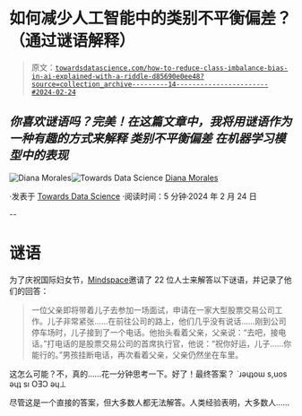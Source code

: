 # 如何减少人工智能中的类别不平衡偏差？（通过谜语解释）

> 原文：[`towardsdatascience.com/how-to-reduce-class-imbalance-bias-in-ai-explained-with-a-riddle-d85690e0ee48?source=collection_archive---------14-----------------------#2024-02-24`](https://towardsdatascience.com/how-to-reduce-class-imbalance-bias-in-ai-explained-with-a-riddle-d85690e0ee48?source=collection_archive---------14-----------------------#2024-02-24)

## *你喜欢谜语吗？完美！在这篇文章中，我将用谜语作为一种有趣的方式来解释* ***类别不平衡偏差*** *在机器学习模型中的表现*

[](https://datascidiana.medium.com/?source=post_page---byline--d85690e0ee48--------------------------------)![Diana Morales](https://datascidiana.medium.com/?source=post_page---byline--d85690e0ee48--------------------------------)[](https://towardsdatascience.com/?source=post_page---byline--d85690e0ee48--------------------------------)![Towards Data Science](https://towardsdatascience.com/?source=post_page---byline--d85690e0ee48--------------------------------) [Diana Morales](https://datascidiana.medium.com/?source=post_page---byline--d85690e0ee48--------------------------------)

·发表于 [Towards Data Science](https://towardsdatascience.com/?source=post_page---byline--d85690e0ee48--------------------------------) ·阅读时间：5 分钟·2024 年 2 月 24 日

--

# 谜语

为了庆祝国际妇女节，[Mindspace](https://www.mindspace.me/magazine/celebrating-womens-achievements-all-over-the-world/)邀请了 22 位人士来解答以下谜语，并记录了他们的回答：

> 一位父亲即将带着儿子去参加一场面试，申请在一家大型股票交易公司工作。儿子非常紧张……在前往公司的路上，他们几乎没有说话……刚到公司停车场时，儿子接到了一个电话。他抬头看着父亲，父亲说：“去吧，接电话。”打电话的是股票交易公司的首席执行官，他说：“祝你好运，儿子……你能行的。”男孩挂断电话，再次看着父亲，父亲仍然坐在车里。

这怎么可能？不，真的……花一分钟思考一下。好了！最终答案？ ˙ɹǝɥʇoɯ s,uos ǝɥʇ sı OƎƆ ǝɥ⊥

尽管这是一个直接的答案，但大多数人都无法解答。人类经验表明，大多数人……
